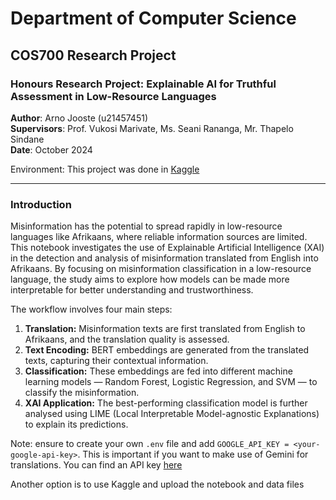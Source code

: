 # Department of Computer Science

## COS700 Research Project

### Honours Research Project: Explainable AI for Truthful Assessment in Low-Resource Languages

**Author**: Arno Jooste (u21457451)  
**Supervisors**: Prof. Vukosi Marivate, Ms. Seani Rananga, Mr. Thapelo Sindane  
**Date**: October 2024  

Environment: This project was done in [Kaggle](kaggle.com)

---

### Introduction

Misinformation has the potential to spread rapidly in low-resource languages like Afrikaans, where reliable information sources are limited. This notebook investigates the use of Explainable Artificial Intelligence (XAI) in the detection and analysis of misinformation translated from English into Afrikaans. By focusing on misinformation classification in a low-resource language, the study aims to explore how models can be made more interpretable for better understanding and trustworthiness.

The workflow involves four main steps:

1. **Translation:** Misinformation texts are first translated from English to Afrikaans, and the translation quality is assessed.
2. **Text Encoding:** BERT embeddings are generated from the translated texts, capturing their contextual information.
3. **Classification:** These embeddings are fed into different machine learning models — Random Forest, Logistic Regression, and SVM — to classify the misinformation.
4. **XAI Application:** The best-performing classification model is further analysed using LIME (Local Interpretable Model-agnostic Explanations) to explain its predictions.


Note: ensure to create your own `.env` file and add `GOOGLE_API_KEY = <your-google-api-key>`. This is important if you want to make use of Gemini for translations. You can find an API key [here](https://ai.google.dev/gemini-api/docs/api-key?authuser=2)

Another option is to use Kaggle and upload the notebook and data files

